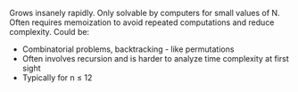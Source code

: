 Grows insanely rapidly. Only solvable by computers for small values of N. Often requires memoization to avoid repeated computations and reduce complexity. Could be:
* Combinatorial problems, backtracking - like permutations
* Often involves recursion and is harder to analyze time complexity at first sight
* Typically for n ≤ 12
